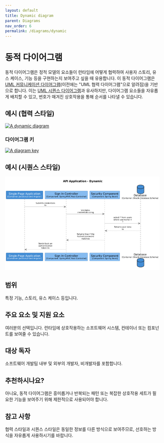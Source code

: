 ```yaml
---
layout: default
title: Dynamic diagram
parent: Diagrams
nav_order: 6
permalink: /diagrams/dynamic
---
```


# 동적 다이어그램

동적 다이어그램은 정적 모델의 요소들이 런타임에 어떻게 협력하여 사용자 스토리, 유스 케이스, 기능 등을 구현하는지 보여주고 싶을 때 유용합니다. 이 동적 다이어그램은 [UML 커뮤니케이션 다이어그램](https://en.wikipedia.org/wiki/Communication_diagram)(이전에는 "UML 협력 다이어그램"으로 알려짐)을 기반으로 합니다. 이는 [UML 시퀀스 다이어그램](https://en.wikipedia.org/wiki/Sequence_diagram)과 유사하지만, 다이어그램 요소들을 자유롭게 배치할 수 있고, 번호가 매겨진 상호작용을 통해 순서를 나타낼 수 있습니다.

## 예시 (협력 스타일)

[![A dynamic diagram](https://static.structurizr.com/workspace/36141/diagrams/SignIn.png)](https://static.structurizr.com/workspace/36141/diagrams/SignIn.png)

### 다이어그램 키

[![A diagram key](https://static.structurizr.com/workspace/36141/diagrams/SignIn-key.png)](https://static.structurizr.com/workspace/36141/diagrams/SignIn-key.png)

## 예시 (시퀀스 스타일)

[![A dynamic diagram](/images/bigbankplc-SignIn-sequence.png)](/images/bigbankplc-SignIn-sequence.png)

## 범위

특정 기능, 스토리, 유스 케이스 등입니다.

## 주요 요소 및 지원 요소

여러분의 선택입니다. 런타임에 상호작용하는 소프트웨어 시스템, 컨테이너 또는 컴포넌트를 보여줄 수 있습니다.

## 대상 독자

소프트웨어 개발팀 내부 및 외부의 개발자, 비개발자를 포함합니다.

## 추천하시나요?

아니요, 동적 다이어그램은 흥미롭거나 반복되는 패턴 또는 복잡한 상호작용 세트가 필요한 기능을 보여주기 위해 제한적으로 사용되어야 합니다.

## 참고 사항

협력 스타일과 시퀀스 스타일은 동일한 정보를 다른 방식으로 보여주므로, 선호하는 방식을 자유롭게 사용하시기를 바랍니다.

<script type="application/javascript" src="https://code.jquery.com/jquery-3.7.1.slim.min.js"></script>
<script type="application/javascript" src="/assets/c4model.js"></script>

